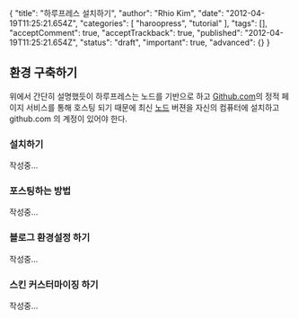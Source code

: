 {
    "title": "하루프레스 설치하기",
    "author": "Rhio Kim",
    "date": "2012-04-19T11:25:21.654Z",
    "categories": [
        "haroopress",
        "tutorial"
    ],
    "tags": [],
    "acceptComment": true,
    "acceptTrackback": true,
    "published": "2012-04-19T11:25:21.654Z",
    "status": "draft",
    "important": true,
    "advanced": {}
}

## 환경 구축하기
위에서 간단히 설명했듯이 하루프레스는 노드를 기반으로 하고 [Github.com](http://github.com)의 정적 페이지 서비스를 통해
호스팅 되기 때문에 최신 [노드](http://nodejs.org) 버젼을 자신의 컴퓨터에 설치하고 github.com 의 계정이 있어야 한다.

### 설치하기
작성중...

### 포스팅하는 방법
작성중...

### 블로그 환경설정 하기
작성중...

### 스킨 커스터마이징 하기
작성중...

